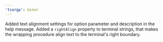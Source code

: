 ```yaml
---
'tsargp': minor
---
```


Added text alignment settings for option parameter and description in the help message. Added a `rightAlign` property to terminal strings, that makes the wrapping procedure align text to the terminal's right boundary.
